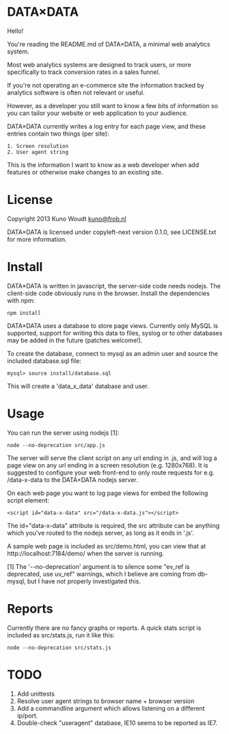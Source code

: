 
DATA×DATA
=========

Hello!

You're reading the README.md of DATA×DATA, a minimal web analytics
system.

Most web analytics systems are designed to track users, or more
specifically to track conversion rates in a sales funnel.

If you're not operating an e-commerce site the information tracked by
analytics software is often not relevant or useful.

However, as a developer you still want to know a few bits of
information so you can tailor your website or web application to your
audience.

DATA×DATA currently writes a log entry for each page view, and these
entries contain two things (per site):

    1. Screen resolution
    2. User agent string

This is the information I want to know as a web developer when add
features or otherwise make changes to an existing site.


License
=======

Copyright 2013  Kuno Woudt <kuno@frob.nl>

DATA×DATA is licensed under copyleft-next version 0.1.0, see
LICENSE.txt for more information.


Install
=======

DATA×DATA is written in javascript, the server-side code needs nodejs.
The client-side code obviously runs in the browser.  Install the
dependencies with npm:

    npm install

DATA×DATA uses a database to store page views.  Currently only MySQL
is supported, support for writing this data to files, syslog or to other
databases may be added in the future (patches welcome!).

To create the database, connect to mysql as an admin user and source
the included database.sql file:

    mysql> source install/database.sql

This will create a 'data_x_data' database and user.


Usage
=====

You can run the server using nodejs [1]:

    node --no-deprecation src/app.js

The server will serve the client script on any url ending in .js, and
will log a page view on any url ending in a screen resolution
(e.g. 1280x768).  It is suggested to configure your web front-end to
only route requests for e.g. /data-x-data to the DATA×DATA nodejs
server.

On each web page you want to log page views for embed the following
script element:

    <script id="data-x-data" src="/data-x-data.js"></script>

The id="data-x-data" attribute is required, the src attribute can be
anything which you've routed to the nodejs server, as long as it ends
in '.js'.

A sample web page is included as src/demo.html, you can view that at
http://localhost:7184/demo/ when the server is running.

[1] The '--no-deprecation' argument is to silence some "ev_ref is
deprecated, use uv_ref" warnings, which I believe are coming from
db-mysql, but I have not properly investigated this.


Reports
=======

Currently there are no fancy graphs or reports.  A quick stats script
is included as src/stats.js, run it like this:

    node --no-deprecation src/stats.js


TODO
====

1. Add unittests
2. Resolve user agent strings to browser name + browser version
3. Add a commandline argument which allows listening on a different ip/port.
4. Double-check "useragent" database, IE10 seems to be reported as IE7.
